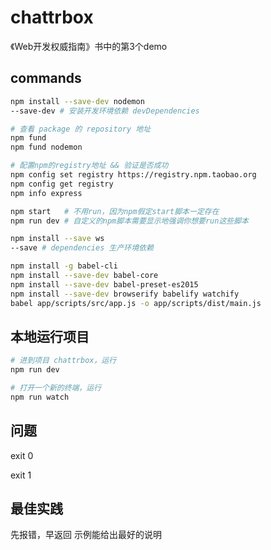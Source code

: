 # chattrbox

《Web开发权威指南》书中的第3个demo

## commands

```bash
npm install --save-dev nodemon
--save-dev # 安装开发环境依赖 devDependencies

# 查看 package 的 repository 地址
npm fund
npm fund nodemon

# 配置npm的registry地址 && 验证是否成功
npm config set registry https://registry.npm.taobao.org
npm config get registry
npm info express

npm start   # 不用run，因为npm假定start脚本一定存在
npm run dev # 自定义的npm脚本需要显示地强调你想要run这些脚本

npm install --save ws
--save # dependencies 生产环境依赖

npm install -g babel-cli
npm install --save-dev babel-core
npm install --save-dev babel-preset-es2015
npm install --save-dev browserify babelify watchify
babel app/scripts/src/app.js -o app/scripts/dist/main.js


```

## 本地运行项目

```bash
# 进到项目 chattrbox，运行
npm run dev

# 打开一个新的终端，运行
npm run watch

```

## 问题

exit 0

exit 1

## 最佳实践

先报错，早返回
示例能给出最好的说明
